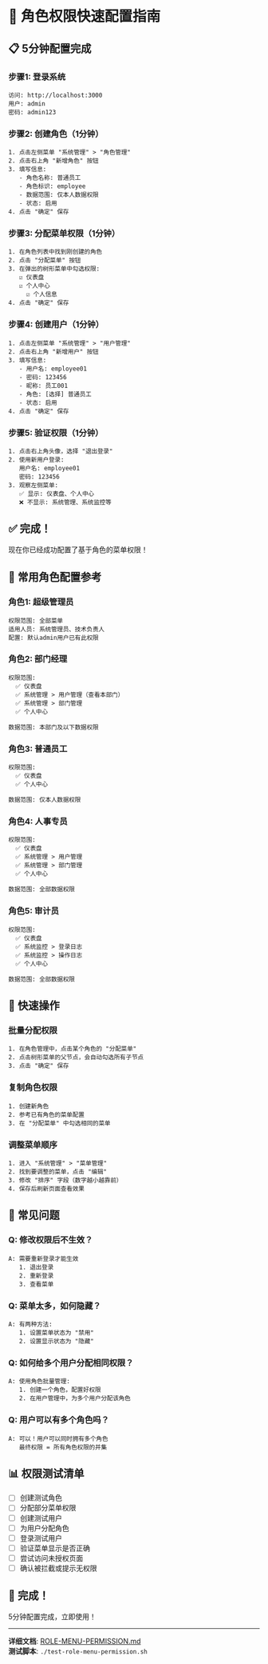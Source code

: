 # 🚀 角色权限快速配置指南

## 📋 5分钟配置完成

### 步骤1: 登录系统
```
访问: http://localhost:3000
用户: admin
密码: admin123
```

### 步骤2: 创建角色（1分钟）
```
1. 点击左侧菜单 "系统管理" > "角色管理"
2. 点击右上角 "新增角色" 按钮
3. 填写信息:
   - 角色名称: 普通员工
   - 角色标识: employee
   - 数据范围: 仅本人数据权限
   - 状态: 启用
4. 点击 "确定" 保存
```

### 步骤3: 分配菜单权限（1分钟）
```
1. 在角色列表中找到刚创建的角色
2. 点击 "分配菜单" 按钮
3. 在弹出的树形菜单中勾选权限:
   ☑ 仪表盘
   ☑ 个人中心
     ☑ 个人信息
4. 点击 "确定" 保存
```

### 步骤4: 创建用户（1分钟）
```
1. 点击左侧菜单 "系统管理" > "用户管理"
2. 点击右上角 "新增用户" 按钮
3. 填写信息:
   - 用户名: employee01
   - 密码: 123456
   - 昵称: 员工001
   - 角色: [选择] 普通员工
   - 状态: 启用
4. 点击 "确定" 保存
```

### 步骤5: 验证权限（1分钟）
```
1. 点击右上角头像，选择 "退出登录"
2. 使用新用户登录:
   用户名: employee01
   密码: 123456
3. 观察左侧菜单:
   ✅ 显示: 仪表盘、个人中心
   ❌ 不显示: 系统管理、系统监控等
```

## ✅ 完成！

现在你已经成功配置了基于角色的菜单权限！

## 🎯 常用角色配置参考

### 角色1: 超级管理员
```
权限范围: 全部菜单
适用人员: 系统管理员、技术负责人
配置: 默认admin用户已有此权限
```

### 角色2: 部门经理
```
权限范围:
  ✅ 仪表盘
  ✅ 系统管理 > 用户管理（查看本部门）
  ✅ 系统管理 > 部门管理
  ✅ 个人中心
  
数据范围: 本部门及以下数据权限
```

### 角色3: 普通员工
```
权限范围:
  ✅ 仪表盘
  ✅ 个人中心
  
数据范围: 仅本人数据权限
```

### 角色4: 人事专员
```
权限范围:
  ✅ 仪表盘
  ✅ 系统管理 > 用户管理
  ✅ 系统管理 > 部门管理
  ✅ 个人中心
  
数据范围: 全部数据权限
```

### 角色5: 审计员
```
权限范围:
  ✅ 仪表盘
  ✅ 系统监控 > 登录日志
  ✅ 系统监控 > 操作日志
  ✅ 个人中心
  
数据范围: 全部数据权限
```

## 🔧 快速操作

### 批量分配权限
```
1. 在角色管理中，点击某个角色的 "分配菜单"
2. 点击树形菜单的父节点，会自动勾选所有子节点
3. 点击 "确定" 保存
```

### 复制角色权限
```
1. 创建新角色
2. 参考已有角色的菜单配置
3. 在 "分配菜单" 中勾选相同的菜单
```

### 调整菜单顺序
```
1. 进入 "系统管理" > "菜单管理"
2. 找到要调整的菜单，点击 "编辑"
3. 修改 "排序" 字段（数字越小越靠前）
4. 保存后刷新页面查看效果
```

## 🐛 常见问题

### Q: 修改权限后不生效？
```
A: 需要重新登录才能生效
   1. 退出登录
   2. 重新登录
   3. 查看菜单
```

### Q: 菜单太多，如何隐藏？
```
A: 有两种方法:
   1. 设置菜单状态为 "禁用"
   2. 设置显示状态为 "隐藏"
```

### Q: 如何给多个用户分配相同权限？
```
A: 使用角色批量管理:
   1. 创建一个角色，配置好权限
   2. 在用户管理中，为多个用户分配该角色
```

### Q: 用户可以有多个角色吗？
```
A: 可以！用户可以同时拥有多个角色
   最终权限 = 所有角色权限的并集
```

## 📊 权限测试清单

- [ ] 创建测试角色
- [ ] 分配部分菜单权限
- [ ] 创建测试用户
- [ ] 为用户分配角色
- [ ] 登录测试用户
- [ ] 验证菜单显示是否正确
- [ ] 尝试访问未授权页面
- [ ] 确认被拦截或提示无权限

## 🎉 完成！

5分钟配置完成，立即使用！

---

**详细文档**: [ROLE-MENU-PERMISSION.md](ROLE-MENU-PERMISSION.md)  
**测试脚本**: `./test-role-menu-permission.sh`
